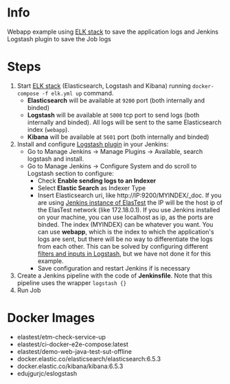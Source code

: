 Info
=====

Webapp example using [ELK stack](https://www.elastic.co/elk-stack) to save the application logs and Jenkins Logstash plugin to save the Job logs

Steps
=====

1. Start [ELK stack](https://www.elastic.co/elk-stack) (Elasticsearch, Logstash and Kibana) running `docker-compose -f elk.yml up` command.
	- **Elasticsearch** will be available at `9200` port (both internally and binded)
	- **Logstash** will be available at `5000` tcp port to send logs (both internally and binded). All logs will be sent to the same Elasticsearch index (`webapp`).
	- **Kibana** will be available at `5601` port (both internally and binded)
2. Install and configure [Logstash plugin](https://wiki.jenkins.io/display/JENKINS/Logstash+Plugin) in your Jenkins:
	- Go to Manage Jenkins -> Manage Plugins -> Available, search logstash and install.
	- Go to Manage Jenkins -> Configure System and do scroll to Logstash section to configure:
		- Check **Enable sending logs to an Indexer**
		- Select **Elastic Search** as Indexer Type
		- Insert Elasticsearch uri, like http://IP:9200/MYINDEX/_doc. If you are using [Jenkins instance of ElasTest](https://elastest.io/docs/jenkins/) the IP will be the host ip of the ElasTest network (like 172.18.0.1). If you use Jenkins installed on your machine, you can use localhost as ip, as the ports are binded. The index (MYINDEX) can be whatever you want. You can use **webapp**, which is the index to which the application's logs are sent, but there will be no way to differentiate the logs from each other. This can be solved by configuring different [filters and inputs in Logstash](https://www.elastic.co/guide/en/logstash/6.5/filter-plugins.html), but we have not done it for this example.
		- Save configuration and restart Jenkins if is necessary
3. Create a Jenkins pipeline with the code of **Jenkinsfile**. Note that this pipeline uses the wrapper `logstash {}`
4. Run Job

Docker Images
=============

- elastest/etm-check-service-up
- elastest/ci-docker-e2e-compose:latest
- elastest/demo-web-java-test-sut-offline
- docker.elastic.co/elasticsearch/elasticsearch:6.5.3
- docker.elastic.co/kibana/kibana:6.5.3
- edujgurjc/eslogstash

